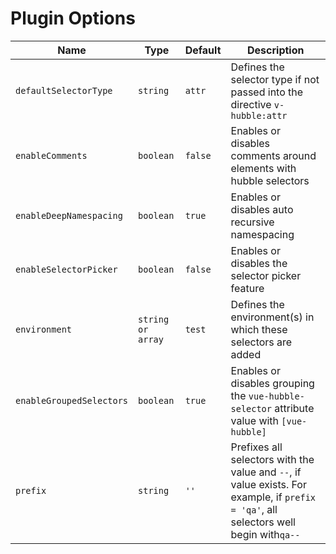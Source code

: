 # Plugin Options

| Name                     | Type              | Default | Description                                                                                                                           |
| ------------------------ | ----------------- | ------- | ------------------------------------------------------------------------------------------------------------------------------------- |
| `defaultSelectorType`    | `string`          | `attr`  | Defines the selector type if not passed into the directive `v-hubble:attr`                                                            |
| `enableComments`         | `boolean`         | `false` | Enables or disables comments around elements with hubble selectors                                                                    |
| `enableDeepNamespacing`  | `boolean`         | `true`  | Enables or disables auto recursive namespacing                                                                                        |
| `enableSelectorPicker`   | `boolean`         | `false` | Enables or disables the selector picker feature                                                                                       |
| `environment`            | `string or array` | `test`  | Defines the environment(s) in which these selectors are added                                                                         |
| `enableGroupedSelectors` | `boolean`         | `true`  | Enables or disables grouping the `vue-hubble-selector` attribute value with `[vue-hubble]`                                            |
| `prefix`                 | `string`          | `''`    | Prefixes all selectors with the value and `--`, if value exists. For example, if `prefix = 'qa'`, all selectors well begin with`qa--` |
